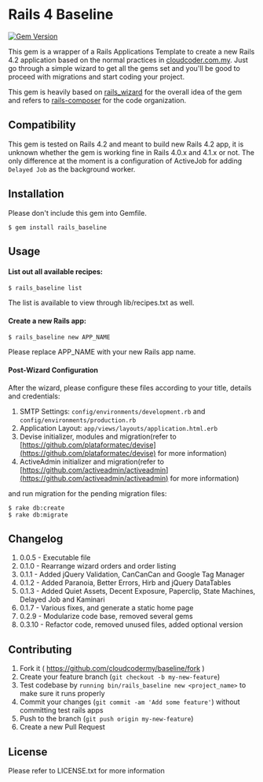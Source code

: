 # Rails 4 Baseline
[![Gem Version](https://badge.fury.io/rb/rails_baseline.svg)](http://badge.fury.io/rb/rails_baseline)

This gem is a wrapper of a Rails Applications Template to create a new Rails 4.2 application based on the normal practices in [cloudcoder.com.my](http://cloudcoder.com.my). Just go through a simple wizard to get all the gems set and you'll be good to proceed with migrations and start coding your project.

This gem is heavily based on [rails_wizard](https://github.com/intridea/rails_wizard) for the overall idea of the gem and refers to [rails-composer](https://github.com/RailsApps/rails-composer) for the code organization.

## Compatibility

This gem is tested on Rails 4.2 and meant to build new Rails 4.2 app, it is unknown whether the gem is working fine in Rails 4.0.x and 4.1.x or not. The only difference at the moment is a configuration of ActiveJob for adding `Delayed Job` as the background worker.

## Installation

Please don't include this gem into Gemfile.

    $ gem install rails_baseline

## Usage

#### List out all available recipes:

    $ rails_baseline list

The list is available to view through lib/recipes.txt as well.

#### Create a new Rails app:

    $ rails_baseline new APP_NAME

Please replace APP_NAME with your new Rails app name.

#### Post-Wizard Configuration

After the wizard, please configure these files according to your title, details and credentials:

1. SMTP Settings: `config/environments/development.rb` and `config/environments/production.rb`
2. Application Layout: `app/views/layouts/application.html.erb`
3. Devise initializer, modules and migration(refer to [https://github.com/plataformatec/devise](https://github.com/plataformatec/devise) for more information)
4. ActiveAdmin initializer and migration(refer to [https://github.com/activeadmin/activeadmin](https://github.com/activeadmin/activeadmin) for more information)

and run migration for the pending migration files:

	$ rake db:create
	$ rake db:migrate

## Changelog

1. 0.0.5 - Executable file
2. 0.1.0 - Rearrange wizard orders and order listing
3. 0.1.1 - Added jQuery Validation, CanCanCan and Google Tag Manager
3. 0.1.2 - Added Paranoia, Better Errors, Hirb and jQuery DataTables
4. 0.1.3 - Added Quiet Assets, Decent Exposure, Paperclip, State Machines, Delayed Job and Kaminari
5. 0.1.7 - Various fixes, and generate a static home page
6. 0.2.9 - Modularize code base, removed several gems
7. 0.3.10 - Refactor code, removed unused files, added optional version

## Contributing

1. Fork it ( https://github.com/cloudcodermy/baseline/fork )
2. Create your feature branch (`git checkout -b my-new-feature`)
3. Test codebase by `running bin/rails_baseline new <project_name>` to make sure it runs properly
4. Commit your changes (`git commit -am 'Add some feature'`) without committing test rails apps
5. Push to the branch (`git push origin my-new-feature`)
6. Create a new Pull Request

## License

Please refer to LICENSE.txt for more information